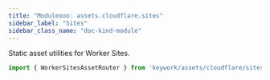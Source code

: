 ```yaml
---
title: "Moduleooo: assets.cloudflare.sites"
sidebar_label: "Sites"
sidebar_class_name: "doc-kind-module"
---
```


Static asset utilities for Worker Sites.

```ts
import { WorkerSitesAssetRouter } from 'keywork/assets/cloudflare/sites'
```
